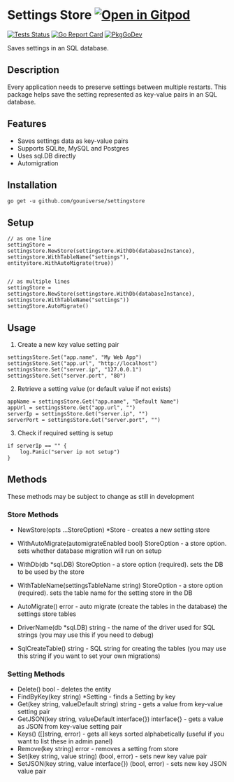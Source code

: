 # Settings Store <a href="https://github.com/gouniverse/settingstore" style="float:right:"><img src="https://gitpod.io/button/open-in-gitpod.svg" alt="Open in Gitpod" loading="lazy"></a>

[![Tests Status](https://github.com/gouniverse/settingstore/actions/workflows/test.yml/badge.svg?branch=main)](https://github.com/gouniverse/settingstore/actions/workflows/test.yml)
[![Go Report Card](https://goreportcard.com/badge/github.com/gouniverse/settingstore)](https://goreportcard.com/report/github.com/gouniverse/settingstore)
[![PkgGoDev](https://pkg.go.dev/badge/github.com/gouniverse/settingstore)](https://pkg.go.dev/github.com/gouniverse/settingstore)

Saves settings in an SQL database. 

## Description

Every application needs to preserve settings between multiple restarts. This package helps save the setting represented as key-value pairs in an SQL database.

## Features

- Saves settings data as key-value pairs
- Supports SQLite, MySQL and Postgres
- Uses sql.DB directly
- Automigration

## Installation
```
go get -u github.com/gouniverse/settingstore
```

## Setup

```
// as one line
settingStore = settingstore.NewStore(settingstore.WithDb(databaseInstance), settingstore.WithTableName("settings"), entitystore.WithAutoMigrate(true))


// as multiple lines
settingStore = settingstore.NewStore(settingstore.WithDb(databaseInstance), settingstore.WithTableName("settings"))
settingStore.AutoMigrate()

```

## Usage

1. Create a new key value setting pair
```
settingsStore.Set("app.name", "My Web App")
settingsStore.Set("app.url", "http://localhost")
settingsStore.Set("server.ip", "127.0.0.1")
settingsStore.Set("server.port", "80")
```

2. Retrieve a setting value (or default value if not exists)
```
appName = settingsStore.Get("app.name", "Default Name")
appUrl = settingsStore.Get("app.url", "")
serverIp = settingsStore.Get("server.ip", "")
serverPort = settingsStore.Get("server.port", "")
```

3. Check if required setting is setup
```
if serverIp == "" {
    log.Panic("server ip not setup")
}
```

## Methods

These methods may be subject to change as still in development

### Store Methods

- NewStore(opts ...StoreOption) *Store - creates a new setting store
- WithAutoMigrate(automigrateEnabled bool) StoreOption - a store option. sets whether database migration will run on setup
- WithDb(db *sql.DB) StoreOption - a store option (required). sets the DB to be used by the store
- WithTableName(settingsTableName string) StoreOption - a store option (required). sets the table name for the setting store in the DB

- AutoMigrate() error - auto migrate (create the tables in the database) the settings store tables
- DriverName(db *sql.DB) string - the name of the driver used for SQL strings (you may use this if you need to debug)
- SqlCreateTable() string - SQL string for creating the tables (you may use this string if you want to set your own migrations)

### Setting Methods

- Delete() bool - deletes the entity
- FindByKey(key string) *Setting - finds a Setting by key
- Get(key string, valueDefault string) string - gets a value from key-value setting pair
- GetJSON(key string, valueDefault interface{}) interface{} - gets a value as JSON from key-value setting pair
- Keys() ([]string, error) - gets all keys sorted alphabetically (useful if you want to list these in admin panel)
- Remove(key string) error - removes a setting from store
- Set(key string, value string) (bool, error) - sets new key value pair
- SetJSON(key string, value interface{}) (bool, error) - sets new key JSON value pair
